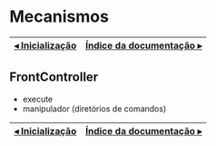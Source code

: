 # Mecanismos

[◂ Inicialização](03-modulo.md) | [Índice da documentação ▸](indice.md)
-- | --

## FrontController

- execute
- manipulador (diretórios de comandos)


[◂ Inicialização](03-modulo.md) | [Índice da documentação ▸](indice.md)
-- | --
